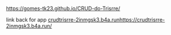 https://gomes-tk23.github.io/CRUD-do-Trisrre/

link back for app
[crudtrisrre-2inmgsk3.b4a.run](https://crudtrisrre-2inmgsk3.b4a.run/)https://crudtrisrre-2inmgsk3.b4a.run/
